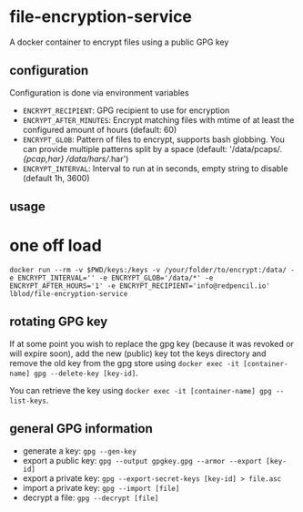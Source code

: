 # file-encryption-service
A docker container to encrypt files using a public GPG key

## configuration
Configuration is done via environment variables

* `ENCRYPT_RECIPIENT`: GPG recipient to use for encryption
* `ENCRYPT_AFTER_MINUTES`: Encrypt matching files with mtime of at least the configured amount of hours (default: 60) 
* `ENCRYPT_GLOB`: Pattern of files to encrypt, supports bash globbing. You can provide multiple patterns split by a space (default: '/data/pcaps/*.{pcap,har} /data/hars/*.har')
* `ENCRYPT_INTERVAL`: Interval to run at in seconds, empty string to disable (default 1h, 3600)

## usage

# one off load
`docker run --rm -v $PWD/keys:/keys -v /your/folder/to/encrypt:/data/ -e ENCRYPT_INTERVAL='' -e ENCRYPT_GLOB='/data/*' -e ENCRYPT_AFTER_HOURS='1' -e ENCRYPT_RECIPIENT='info@redpencil.io' lblod/file-encryption-service`

## rotating GPG key
If at some point you wish to replace the gpg key (because it was revoked or will expire soon), add the new (public) key tot the keys directory and remove the old key from the gpg store using ```docker exec -it [container-name] gpg --delete-key [key-id]```.

You can retrieve the key using ```docker exec -it [container-name] gpg --list-keys```.

## general GPG information
* generate a key: `gpg --gen-key`
* export a public key: `gpg --output gpgkey.gpg --armor --export [key-id]`
* export a private key: `gpg --export-secret-keys [key-id] > file.asc`
* import a private key: `gpg --import [file]`
* decrypt a file: `gpg --decrypt [file]`
